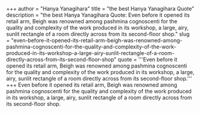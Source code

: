 +++
author = "Hanya Yanagihara"
title = "the best Hanya Yanagihara Quote"
description = "the best Hanya Yanagihara Quote: Even before it opened its retail arm, Beigh was renowned among pashmina cognoscenti for the quality and complexity of the work produced in its workshop, a large, airy, sunlit rectangle of a room directly across from its second-floor shop."
slug = "even-before-it-opened-its-retail-arm-beigh-was-renowned-among-pashmina-cognoscenti-for-the-quality-and-complexity-of-the-work-produced-in-its-workshop-a-large-airy-sunlit-rectangle-of-a-room-directly-across-from-its-second-floor-shop"
quote = '''Even before it opened its retail arm, Beigh was renowned among pashmina cognoscenti for the quality and complexity of the work produced in its workshop, a large, airy, sunlit rectangle of a room directly across from its second-floor shop.'''
+++
Even before it opened its retail arm, Beigh was renowned among pashmina cognoscenti for the quality and complexity of the work produced in its workshop, a large, airy, sunlit rectangle of a room directly across from its second-floor shop.
